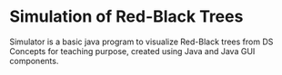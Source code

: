 # Simulation of Red-Black Trees

 Simulator is a basic java program to visualize Red-Black trees from DS Concepts for teaching purpose,
 created using Java and Java GUI components.
